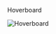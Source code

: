 Hoverboard

![Hoverboard](https://github.com/ezomoza/Hoverboard/assets/114027093/95fbd234-7bbf-4ec7-b184-6409bb91763b)
